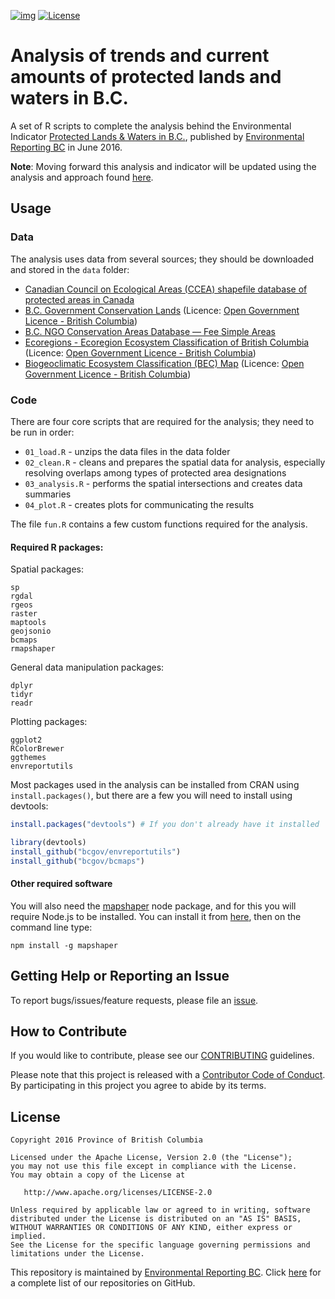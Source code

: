 <!-- README.md is generated from README.Rmd. Please edit that file -->
[![img](https://img.shields.io/badge/Lifecycle-Maturing-007EC6)](https://github.com/bcgov/repomountie/blob/master/doc/lifecycle-badges.md)
[![License](https://img.shields.io/badge/License-Apache%202.0-blue.svg)](https://opensource.org/licenses/Apache-2.0)

Analysis of trends and current amounts of protected lands and waters in B.C.
============================================================================

A set of R scripts to complete the analysis behind the Environmental
Indicator [Protected Lands & Waters in
B.C.](http://www.env.gov.bc.ca/soe/indicators/land/protected-lands-and-waters.html),
published by [Environmental Reporting
BC](http://www2.gov.bc.ca/gov/content?id=FF80E0B985F245CEA62808414D78C41B)
in June 2016.

**Note**: Moving forward this analysis and indicator will be updated
using the analysis and approach found
[here](https://github.com/bcgov/land-designations-indicator).

Usage
-----

### Data

The analysis uses data from several sources; they should be downloaded
and stored in the `data` folder:

-   [Canadian Council on Ecological Areas (CCEA) shapefile database of
    protected areas in Canada](http://www.ccea.org/download-carts-data/)
-   [B.C. Government Conservation
    Lands](https://catalogue.data.gov.bc.ca/dataset/68327529-c0d5-4fcb-b84e-f8d98a7f8612)
    (Licence: [Open Government Licence - British
    Columbia](http://www2.gov.bc.ca/gov/content?id=A519A56BC2BF44E4A008B33FCF527F61))
-   [B.C. NGO Conservation Areas Database — Fee Simple
    Areas](http://ltabc.ca/resources/2012-02-05-22-20-02)
-   [Ecoregions - Ecoregion Ecosystem Classification of British
    Columbia](https://catalogue.data.gov.bc.ca/dataset/d00389e0-66da-4895-bd56-39a0dd64aa78)
    (Licence: [Open Government Licence - British
    Columbia](http://www2.gov.bc.ca/gov/content?id=A519A56BC2BF44E4A008B33FCF527F61))
-   [Biogeoclimatic Ecosystem Classification (BEC)
    Map](https://catalogue.data.gov.bc.ca/dataset/f358a53b-ffde-4830-a325-a5a03ff672c3)
    (Licence: [Open Government Licence - British
    Columbia](http://www2.gov.bc.ca/gov/content?id=A519A56BC2BF44E4A008B33FCF527F61))

### Code

There are four core scripts that are required for the analysis; they
need to be run in order:

-   `01_load.R` - unzips the data files in the data folder
-   `02_clean.R` - cleans and prepares the spatial data for analysis,
    especially resolving overlaps among types of protected area
    designations
-   `03_analysis.R` - performs the spatial intersections and creates
    data summaries
-   `04_plot.R` - creates plots for communicating the results

The file `fun.R` contains a few custom functions required for the
analysis.

#### Required R packages:

Spatial packages:

    sp
    rgdal
    rgeos
    raster
    maptools
    geojsonio
    bcmaps
    rmapshaper

General data manipulation packages:

    dplyr
    tidyr
    readr

Plotting packages:

    ggplot2
    RColorBrewer
    ggthemes
    envreportutils

Most packages used in the analysis can be installed from CRAN using
`install.packages()`, but there are a few you will need to install using
devtools:

``` r
install.packages("devtools") # If you don't already have it installed

library(devtools)
install_github("bcgov/envreportutils")
install_github("bcgov/bcmaps")
```

#### Other required software

You will also need the [mapshaper](https://github.com/mbloch/mapshaper)
node package, and for this you will require Node.js to be installed. You
can install it from [here](https://nodejs.org/en/), then on the command
line type:

    npm install -g mapshaper

Getting Help or Reporting an Issue
----------------------------------

To report bugs/issues/feature requests, please file an
[issue](https://github.com/bcgov/bc_population_indicator/issues/).

How to Contribute
-----------------

If you would like to contribute, please see our
[CONTRIBUTING](CONTRIBUTING.md) guidelines.

Please note that this project is released with a [Contributor Code of
Conduct](CODE_OF_CONDUCT.md). By participating in this project you agree
to abide by its terms.

License
-------

    Copyright 2016 Province of British Columbia

    Licensed under the Apache License, Version 2.0 (the "License");
    you may not use this file except in compliance with the License.
    You may obtain a copy of the License at 

       http://www.apache.org/licenses/LICENSE-2.0

    Unless required by applicable law or agreed to in writing, software
    distributed under the License is distributed on an "AS IS" BASIS,
    WITHOUT WARRANTIES OR CONDITIONS OF ANY KIND, either express or implied.
    See the License for the specific language governing permissions and
    limitations under the License.

This repository is maintained by [Environmental Reporting
BC](http://www2.gov.bc.ca/gov/content?id=FF80E0B985F245CEA62808414D78C41B).
Click [here](https://github.com/bcgov/EnvReportBC) for a complete list
of our repositories on GitHub.
